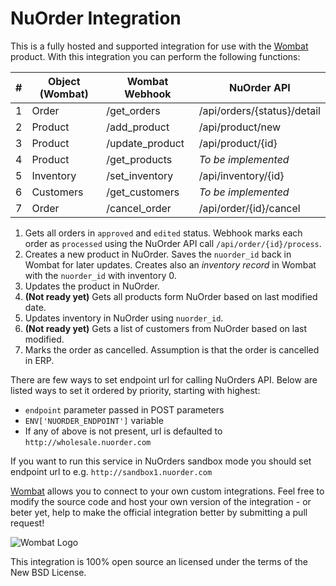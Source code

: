 # NuOrder Integration

This is a fully hosted and supported integration for use with the [Wombat](http://wombat.co) product. With this integration you can perform the following functions:

| # | Object (Wombat) | Wombat Webhook  | NuOrder API                 |
|---|-----------------|-----------------|-----------------------------|
| 1 | Order           | /get_orders     | /api/orders/{status}/detail |
| 2 | Product         | /add_product    | /api/product/new            |
| 3 | Product         | /update_product | /api/product/{id}           |
| 4 | Product         | /get_products   | *To be implemented*         |
| 5 | Inventory       | /set_inventory  | /api/inventory/{id}         |
| 6 | Customers       | /get_customers  | *To be implemented*         |
| 7 | Order           | /cancel_order   | /api/order/{id}/cancel      |

1. Gets all orders in `approved` and `edited` status. Webhook marks each order
   as `processed` using the NuOrder API call `/api/order/{id}/process`.
2. Creates a new product in NuOrder. Saves the `nuorder_id` back in Wombat for later updates.
   Creates also an *inventory record* in Wombat with the `nuorder_id` with inventory 0.
3. Updates the product in NuOrder.
4. **(Not ready yet)** Gets all products form NuOrder based on last modified date.
5. Updates inventory in NuOrder using `nuorder_id`.
6. **(Not ready yet)** Gets a list of customers from NuOrder based on last modified.
7. Marks the order as cancelled. Assumption is that the order is cancelled in ERP.

There are few ways to set endpoint url for calling NuOrders API.
Below are listed ways to set it ordered by priority, starting with highest:
  * `endpoint` parameter passed in POST parameters
  * `ENV['NUORDER_ENDPOINT']` variable
  * If any of above is not present, url is defaulted to `http://wholesale.nuorder.com`

If you want to run this service in NuOrders sandbox mode you should set endpoint url
to e.g. `http://sandbox1.nuorder.com`


[Wombat](http://wombat.co) allows you to connect to your own custom integrations.  Feel free to modify the source code and host your own version of the integration - or beter yet, help to make the official integration better by submitting a pull request!

![Wombat Logo](http://spreecommerce.com/images/wombat_logo.png)

This integration is 100% open source an licensed under the terms of the New BSD License.
